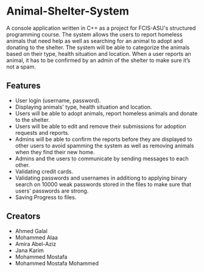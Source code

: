 # Animal-Shelter-System

A console application written in C++ as a project for FCIS-ASU's structured programming course. The system  allows the users to report homeless animals that need help as well as searching for an animal to adopt and donating to the shelter. The system will be able to categorize the animals based on their type, health situation and location. When a user reports an animal, it has to be confirmed by an admin of the shelter to make sure it’s not a spam. 

## Features

- User login (username, password).
- Displaying animals' type, health situation and location.
- Users will be able to adopt animals, report homeless animals and donate to the shelter.
- Users will be able to edit and remove their submissions for adoption requests and reports.
- Admins will be able to confirm the reports before they are displayed to other users to avoid spamming the system as well as removing animals when they find their new home.
- Admins and the users to communicate by sending messages to each other.
- Validating credit cards.
- Validating passwords and usernames in additiong to applying binary search on 10000 weak passwords stored in the files to make sure that users' passwords are strong.
- Saving Progress to files.

## Creators 

- Ahmed Galal
- Mohammed Alaa
- Amira Abel-Aziz
- Jana Karim
- Mohammed Mostafa
- Mohammed Mostafa Mohammed
